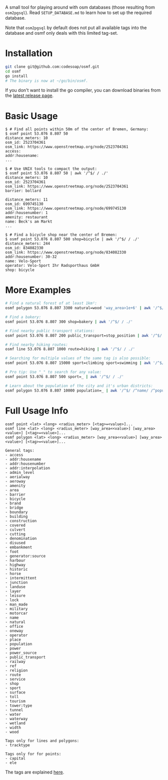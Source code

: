 A small tool for playing around with osm databases (those resulting
from `osm2pgsql`). Read `SETUP_DATABASE.md` to learn how to set up the
required database.

Note that `osm2pgsql` by default does not put all available tags into
the database and osmf only deals with this limited tag-set.

# Installation
```bash
git clone git@github.com:codesoap/osmf.git
cd osmf
go install
# The binary is now at ~/go/bin/osmf.
```

If you don't want to install the go compiler, you can download binaries
from the
[latest release page](https://github.com/codesoap/osmf/releases/tag/v1.1.0).

# Basic Usage
```console
$ # Find all points within 50m of the center of Bremen, Germany:
$ osmf point 53.076 8.807 50
distance_meters: 10
osm_id: 2523704361
osm_link: https://www.openstreetmap.org/node/2523704361
access:
addr:housename:
...

$ # Use UNIX tools to compact the output:
$ osmf point 53.076 8.807 50 | awk '/^$/ / ./'
distance_meters: 10
osm_id: 2523704361
osm_link: https://www.openstreetmap.org/node/2523704361
barrier: bollard

distance_meters: 11
osm_id: 699745130
osm_link: https://www.openstreetmap.org/node/699745130
addr:housenumber: 1
amenity: restaurant
name: Beck's am Markt
...

$ # Find a bicycle shop near the center of Bremen:
$ osmf point 53.076 8.807 500 shop=bicycle | awk '/^$/ / ./'
distance_meters: 244
osm_id: 834082330
osm_link: https://www.openstreetmap.org/node/834082330
addr:housenumber: 30-32
name: Velo-Sport
operator: Velo-Sport Ihr Radsporthaus GmbH
shop: bicycle
```

# More Examples
```bash
# Find a natural forest of at least 1km²:
osmf polygon 53.076 8.807 3300 natural=wood 'way_area>1e+6' | awk '/^$/ / ./'

# Find a bakery:
osmf point 53.076 8.807 300 shop=bakery | awk '/^$/ / ./'

# Find nearby public transport stations:
osmf point 53.076 8.807 200 public_transport=stop_position | awk '/^$/ / ./'

# Find nearby hiking routes:
osmf line 53.076 8.807 1000 route=hiking | awk '/^$/ / ./'

# Searching for multiple values of the same tag is also possible:
osmf point 53.076 8.807 15000 sport=climbing sport=swimming | awk '/^$/ / ./'

# Pro tip: Use "_" to search for any value:
osmf point 53.076 8.807 500 sport=_ | awk '/^$/ / ./'

# Learn about the population of the city and it's urban districts:
osmf polygon 53.076 8.807 10000 population=_ | awk '/^$/ /^name/ /^population/ /^osm_link/'
```

# Full Usage Info
```
osmf point <lat> <long> <radius_meter> [<tag>=<value>]...
osmf line <lat> <long> <radius_meter> [way_area<<value>] [way_area><value>] [<tag>=<value>]...
osmf polygon <lat> <long> <radius_meter> [way_area<<value>] [way_area><value>] [<tag>=<value>]...

General tags:
- access
- addr:housename
- addr:housenumber
- addr:interpolation
- admin_level
- aerialway
- aeroway
- amenity
- area
- barrier
- bicycle
- brand
- bridge
- boundary
- building
- construction
- covered
- culvert
- cutting
- denomination
- disused
- embankment
- foot
- generator:source
- harbour
- highway
- historic
- horse
- intermittent
- junction
- landuse
- layer
- leisure
- lock
- man_made
- military
- motorcar
- name
- natural
- office
- oneway
- operator
- place
- population
- power
- power_source
- public_transport
- railway
- ref
- religion
- route
- service
- shop
- sport
- surface
- toll
- tourism
- tower:type
- tunnel
- water
- waterway
- wetland
- width
- wood

Tags only for lines and polygons:
- tracktype

Tags only for for points:
- capital
- ele
```

The tags are explained
[here](https://wiki.openstreetmap.org/wiki/Map_Features).
